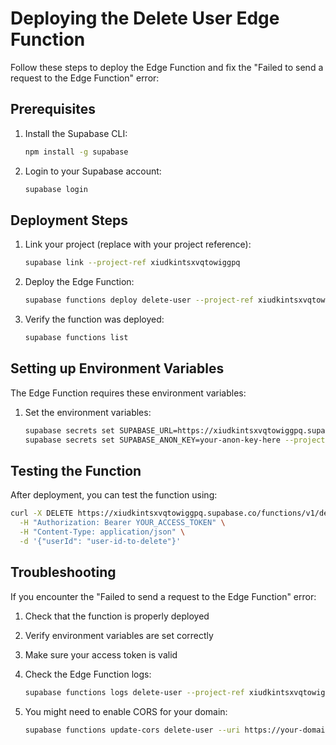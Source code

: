 # Deploying the Delete User Edge Function

Follow these steps to deploy the Edge Function and fix the "Failed to send a request to the Edge Function" error:

## Prerequisites

1. Install the Supabase CLI:
   ```bash
   npm install -g supabase
   ```

2. Login to your Supabase account:
   ```bash
   supabase login
   ```

## Deployment Steps

1. Link your project (replace with your project reference):
   ```bash
   supabase link --project-ref xiudkintsxvqtowiggpq
   ```

2. Deploy the Edge Function:
   ```bash
   supabase functions deploy delete-user --project-ref xiudkintsxvqtowiggpq
   ```

3. Verify the function was deployed:
   ```bash
   supabase functions list
   ```

## Setting up Environment Variables

The Edge Function requires these environment variables:

1. Set the environment variables:
   ```bash
   supabase secrets set SUPABASE_URL=https://xiudkintsxvqtowiggpq.supabase.co --project-ref xiudkintsxvqtowiggpq
   supabase secrets set SUPABASE_ANON_KEY=your-anon-key-here --project-ref xiudkintsxvqtowiggpq
   ```

## Testing the Function

After deployment, you can test the function using:

```bash
curl -X DELETE https://xiudkintsxvqtowiggpq.supabase.co/functions/v1/delete-user \
  -H "Authorization: Bearer YOUR_ACCESS_TOKEN" \
  -H "Content-Type: application/json" \
  -d '{"userId": "user-id-to-delete"}'
```

## Troubleshooting

If you encounter the "Failed to send a request to the Edge Function" error:

1. Check that the function is properly deployed
2. Verify environment variables are set correctly
3. Make sure your access token is valid
4. Check the Edge Function logs:
   ```bash
   supabase functions logs delete-user --project-ref xiudkintsxvqtowiggpq
   ```

5. You might need to enable CORS for your domain:
   ```bash
   supabase functions update-cors delete-user --uri https://your-domain.com --project-ref xiudkintsxvqtowiggpq
   ```
